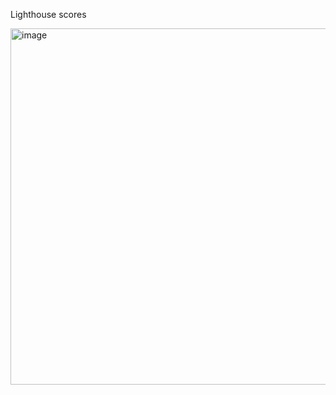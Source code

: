 Lighthouse scores

<img width="570" alt="image" src="https://github.com/user-attachments/assets/15ff17d8-75d7-4b8e-b834-d05a45b91180" />

